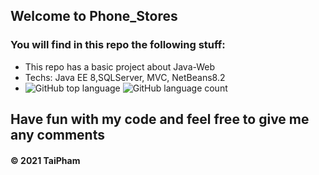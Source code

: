 ## Welcome to Phone_Stores


### You will find in this repo the following stuff: 
* This repo has a basic project about Java-Web
* Techs: Java EE 8,SQLServer, MVC, NetBeans8.2
* ![GitHub top language](https://img.shields.io/github/languages/top/taipham2000/Books_Stores?style=plastic) ![GitHub language count](https://img.shields.io/github/languages/count/taipham2000/Books_Stores?style=plastic)

## Have fun with my code and feel free to give me any comments

####  © 2021 TaiPham
